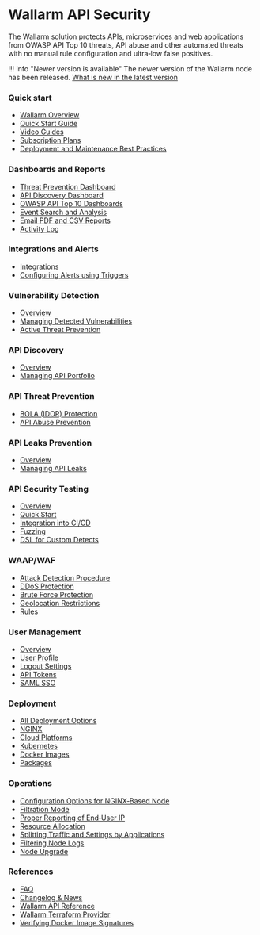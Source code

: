 # Wallarm API Security

The Wallarm solution protects APIs, microservices and web applications from OWASP API Top 10 threats, API abuse and other automated threats with no manual rule configuration and ultra‑low false positives.

!!! info "Newer version is available"
    The newer version of the Wallarm node has been released. [What is new in the latest version](/updating-migrating/what-is-new/)

<div class="navigation">
<div class="navigation-card">
    <h3>Quick start</h3>
    <p><ul>
    <li><a href="./about-wallarm/overview/">Wallarm Overview</a></li>
    <li><a href="./quickstart/">Quick Start Guide</a></li>
    <li><a href="./demo-videos/overview/">Video Guides</a></li>
    <li><a href="./about-wallarm/subscription-plans/">Subscription Plans</a></li>
    <li><a href="./about-wallarm/deployment-best-practices/">Deployment and Maintenance Best Practices</a></li>
    </ul></p>
</div>

<div class="navigation-card">
    <h3>Dashboards and Reports</h3>
    <p><ul>
    <li><a href="./user-guides/dashboards/threat-prevention/">Threat Prevention Dashboard</a></li>
    <li><a href="./user-guides/dashboards/api-discovery/">API Discovery Dashboard</a></li>
    <li><a href="./user-guides/dashboards/owasp-api-top-ten/">OWASP API Top 10 Dashboards</a></li>
    <li><a href="./user-guides/search-and-filters/use-search/">Event Search and Analysis</a></li>
    <li><a href="./user-guides/search-and-filters/custom-report/">Email PDF and CSV Reports</a></li>
    <li><a href="./user-guides/settings/audit-log/">Activity Log</a></li>
    </ul></p>
</div>

<div class="navigation-card">
    <h3>Integrations and Alerts</h3>
    <p><ul>
    <li><a href="./user-guides/settings/integrations/integrations-intro/">Integrations</a></li>
    <li><a href="./user-guides/triggers/triggers/">Configuring Alerts using Triggers</a></li>
    </ul></p>
</div>

<div class="navigation-card">
    <h3>Vulnerability Detection</h3>
    <p><ul>
    <li><a href="./about-wallarm/detecting-vulnerabilities/">Overview</a></li>
    <li><a href="./user-guides/vulnerabilities/">Managing Detected Vulnerabilities</a></li>
    <li><a href="./admin-en/attack-rechecker-best-practices/">Active Threat Prevention</a></li>
    </ul></p>
</div>

<div class="navigation-card">
    <h3>API Discovery</h3>
    <p><ul>
    <li><a href="./about-wallarm/api-discovery/">Overview</a></li>
    <li><a href="./user-guides/api-discovery/">Managing API Portfolio</a></li>
    </ul></p>
</div>

<div class="navigation-card">
    <h3>API Threat Prevention</h3>
    <p><ul>
    <li><a href="./admin-en/configuration-guides/protecting-against-bola/">BOLA (IDOR) Protection</a></li>
    <li><a href="./about-wallarm/api-abuse-prevention/">API Abuse Prevention</a></li>
    </ul></p>
</div>

<div class="navigation-card">
    <h3>API Leaks Prevention</h3>
    <p><ul>
    <li><a href="./about-wallarm/api-leaks/">Overview</a></li>
    <li><a href="./user-guides/api-leaks/">Managing API Leaks</a></li>
    </ul></p>
</div>

<div class="navigation-card">
    <h3>API Security Testing</h3>
    <p><ul>
    <li><a href="./fast/">Overview</a></li>
    <li><a href="./fast/qsg/deployment-options/">Quick Start</a></li>
    <li><a href="./fast/poc/integration-overview/">Integration into CI/CD</a></li>
    <li><a href="./fast/operations/test-policy/fuzzer-intro/">Fuzzing</a></li>
    <li><a href="./fast/dsl/intro/">DSL for Custom Detects</a></li>
    </ul></p>
</div>

<div class="navigation-card">
    <h3>WAAP/WAF</h3>
    <p><ul>
    <li><a href="./about-wallarm/protecting-against-attacks/">Attack Detection Procedure</a></li>
    <li><a href="./admin-en/configuration-guides/protecting-against-ddos/">DDoS Protection</a></li>
    <li><a href="./admin-en/configuration-guides/protecting-against-bruteforce/">Brute Force Protection</a></li>
    <li><a href="./user-guides/ip-lists/overview/">Geolocation Restrictions</a></li>
    <li><a href="./user-guides/rules/intro/">Rules</a></li>
    </ul></p>
</div>

<div class="navigation-card">
    <h3>User Management</h3>
    <p><ul>
    <li><a href="./user-guides/settings/users/">Overview</a></li>
    <li><a href="./user-guides/settings/account/">User Profile</a></li>
    <li><a href="./user-guides/settings/general/">Logout Settings</a></li>
    <li><a href="./user-guides/settings/api-tokens/">API Tokens</a></li>
    <li><a href="./admin-en/configuration-guides/sso/intro/">SAML SSO</a></li>
    </ul></p>
</div>

<div class="navigation-card">
    <h3>Deployment</h3>
    <p><ul>
    <li><a href="./installation/supported-deployment-options/">All Deployment Options</a></li>
    <li><a href="./admin-en/installation-nginx-overview/">NGINX</a></li>
    <li><a href="./installation/supported-deployment-options/#cloud-platforms">Cloud Platforms</a></li>
    <li><a href="./installation/supported-deployment-options/#kubernetes">Kubernetes</a></li>
    <li><a href="./installation/supported-deployment-options/#docker-images">Docker Images</a></li>
    <li><a href="./installation/supported-deployment-options/#deb-and-rpm-packages">Packages</a></li>
    </ul></p>
</div>

<div class="navigation-card">
    <h3>Operations</h3>
    <p><ul>
    <li><a href="./admin-en/configure-parameters-en/">Configuration Options for NGINX‑Based Node</a></li>
    <li><a href="./admin-en/configure-wallarm-mode/">Filtration Mode</a></li>
    <li><a href="./admin-en/using-proxy-or-balancer-en/">Proper Reporting of End‑User IP</a></li>
    <li><a href="./admin-en/configuration-guides/allocate-resources-for-node/">Resource Allocation</a></li>
    <li><a href="./user-guides/settings/applications/">Splitting Traffic and Settings by Applications</a></li>
    <li><a href="./admin-en/configure-logging/">Filtering Node Logs</a></li>
    <li><a href="./updating-migrating/what-is-new/">Node Upgrade</a></li>
    </ul></p>
</div>

<div class="navigation-card">
    <h3>References</h3>
    <p><ul>
    <li><a href="./faq/ingress-installation/">FAQ</a></li>
    <li><a href="./news/">Changelog & News</a></li>
    <li><a href="./api/overview/">Wallarm API Reference</a></li>
    <li><a href="./admin-en/managing/terraform-provider/">Wallarm Terraform Provider</a></li>
    <li><a href="./integrations-devsecops/verify-docker-image-signature/">Verifying Docker Image Signatures</a></li>
    </ul></p>
</div>

</div>